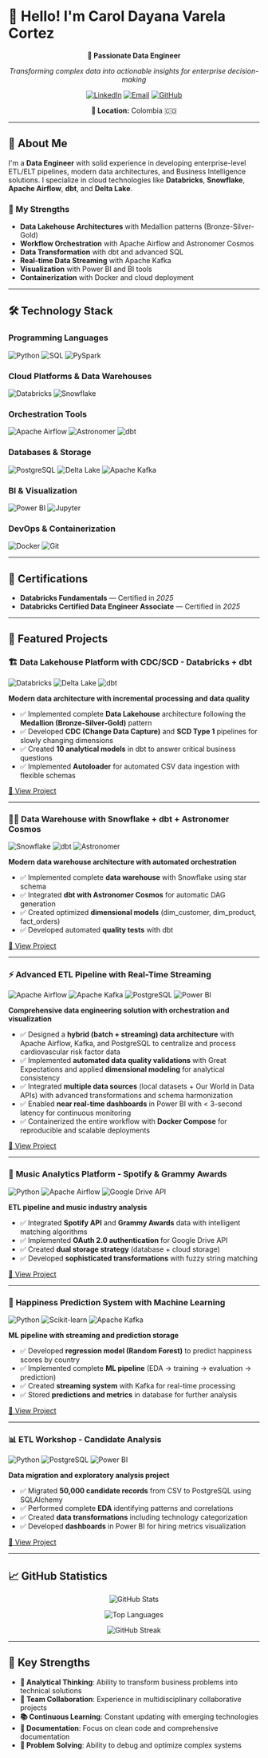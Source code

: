 # 👋 Hello! I'm Carol Dayana Varela Cortez

<div align="center">
  
**🚀 Passionate Data Engineer**

*Transforming complex data into actionable insights for enterprise decision-making*

[![LinkedIn](https://img.shields.io/badge/LinkedIn-0077B5?style=for-the-badge&logo=linkedin&logoColor=white)](https://linkedin.com/in/carol-varela)
[![Email](https://img.shields.io/badge/Email-D14836?style=for-the-badge&logo=gmail&logoColor=white)](mailto:carol.varela@uao.edu.co)
[![GitHub](https://img.shields.io/badge/GitHub-100000?style=for-the-badge&logo=github&logoColor=white)](https://github.com/caroldvarela)

**📍 Location:** Colombia 🇨🇴

</div>

---

## 🎯 About Me

I'm a **Data Engineer** with solid experience in developing enterprise-level ETL/ELT pipelines, modern data architectures, and Business Intelligence solutions. I specialize in cloud technologies like **Databricks**, **Snowflake**, **Apache Airflow**, **dbt**, and **Delta Lake**.

### 🌟 My Strengths
- **Data Lakehouse Architectures** with Medallion patterns (Bronze-Silver-Gold)
- **Workflow Orchestration** with Apache Airflow and Astronomer Cosmos
- **Data Transformation** with dbt and advanced SQL
- **Real-time Data Streaming** with Apache Kafka
- **Visualization** with Power BI and BI tools
- **Containerization** with Docker and cloud deployment

---

## 🛠️ Technology Stack

### **Programming Languages**
![Python](https://img.shields.io/badge/Python-3776AB?style=flat&logo=python&logoColor=white)
![SQL](https://img.shields.io/badge/SQL-4479A1?style=flat&logo=postgresql&logoColor=white)
![PySpark](https://img.shields.io/badge/PySpark-E25A1C?style=flat&logo=apache-spark&logoColor=white)

### **Cloud Platforms & Data Warehouses**
![Databricks](https://img.shields.io/badge/Databricks-FF3621?style=flat&logo=databricks&logoColor=white)
![Snowflake](https://img.shields.io/badge/Snowflake-29B5E8?style=flat&logo=snowflake&logoColor=white)


### **Orchestration Tools**
![Apache Airflow](https://img.shields.io/badge/Apache%20Airflow-017CEE?style=flat&logo=apacheairflow&logoColor=white)
![Astronomer](https://img.shields.io/badge/Astronomer-000000?style=flat&logo=astronomer&logoColor=white)
![dbt](https://img.shields.io/badge/dbt-FF694B?style=flat&logo=dbt&logoColor=white)

### **Databases & Storage**
![PostgreSQL](https://img.shields.io/badge/PostgreSQL-316192?style=flat&logo=postgresql&logoColor=white)
![Delta Lake](https://img.shields.io/badge/Delta%20Lake-009639?style=flat&logo=delta&logoColor=white)
![Apache Kafka](https://img.shields.io/badge/Apache%20Kafka-231F20?style=flat&logo=apache-kafka&logoColor=white)

### **BI & Visualization**
![Power BI](https://img.shields.io/badge/Power%20BI-F2C811?style=flat&logo=powerbi&logoColor=black)
![Jupyter](https://img.shields.io/badge/Jupyter-F37626?style=flat&logo=jupyter&logoColor=white)

### **DevOps & Containerization**
![Docker](https://img.shields.io/badge/Docker-2496ED?style=flat&logo=docker&logoColor=white)
![Git](https://img.shields.io/badge/Git-F05032?style=flat&logo=git&logoColor=white)

---
## 📜 Certifications

- **Databricks Fundamentals** — Certified in *2025* 
- **Databricks Certified Data Engineer Associate** — Certified in *2025* 

---

## 🚀 Featured Projects

### 🏗️ **Data Lakehouse Platform with CDC/SCD - Databricks + dbt**
![Databricks](https://img.shields.io/badge/Databricks-FF3621?style=flat&logo=databricks&logoColor=white)
![Delta Lake](https://img.shields.io/badge/Delta%20Lake-009639?style=flat&logo=delta&logoColor=white)
![dbt](https://img.shields.io/badge/dbt-FF694B?style=flat&logo=dbt&logoColor=white)

**Modern data architecture with incremental processing and data quality**

- ✅ Implemented complete **Data Lakehouse** architecture following the **Medallion (Bronze-Silver-Gold)** pattern
- ✅ Developed **CDC (Change Data Capture)** and **SCD Type 1** pipelines for slowly changing dimensions
- ✅ Created **10 analytical models** in dbt to answer critical business questions
- ✅ Implemented **Autoloader** for automated CSV data ingestion with flexible schemas

[📁 View Project](https://github.com/caroldvarela/databricks-dbt-lakehouse)

---

### 🚴‍♂️ **Data Warehouse with Snowflake + dbt + Astronomer Cosmos**
![Snowflake](https://img.shields.io/badge/Snowflake-29B5E8?style=flat&logo=snowflake&logoColor=white)
![dbt](https://img.shields.io/badge/dbt-FF694B?style=flat&logo=dbt&logoColor=white)
![Astronomer](https://img.shields.io/badge/Astronomer-000000?style=flat&logo=astronomer&logoColor=white)

**Modern data warehouse architecture with automated orchestration**

- ✅ Implemented complete **data warehouse** with Snowflake using star schema
- ✅ Integrated **dbt with Astronomer Cosmos** for automatic DAG generation
- ✅ Created optimized **dimensional models** (dim_customer, dim_product, fact_orders)
- ✅ Developed automated **quality tests** with dbt

[📁 View Project](https://github.com/caroldvarela/dbt-snowflake)

---

### ⚡ **Advanced ETL Pipeline with Real-Time Streaming**
![Apache Airflow](https://img.shields.io/badge/Apache%20Airflow-017CEE?style=flat&logo=apacheairflow&logoColor=white)
![Apache Kafka](https://img.shields.io/badge/Apache%20Kafka-231F20?style=flat&logo=apache-kafka&logoColor=white)
![PostgreSQL](https://img.shields.io/badge/PostgreSQL-316192?style=flat&logo=postgresql&logoColor=white)
![Power BI](https://img.shields.io/badge/Power%20BI-F2C811?style=flat&logo=powerbi&logoColor=black)

**Comprehensive data engineering solution with orchestration and visualization**

- ✅ Designed a **hybrid (batch + streaming) data architecture** with Apache Airflow, Kafka, and PostgreSQL to centralize and process cardiovascular risk factor data  
- ✅ Implemented **automated data quality validations** with Great Expectations and applied **dimensional modeling** for analytical consistency  
- ✅ Integrated **multiple data sources** (local datasets + Our World in Data APIs) with advanced transformations and schema harmonization  
- ✅ Enabled **near real-time dashboards** in Power BI with < 3-second latency for continuous monitoring  
- ✅ Containerized the entire workflow with **Docker Compose** for reproducible and scalable deployments  

[📁 View Project](https://github.com/caroldvarela/ETL-1)

---

### 🎵 **Music Analytics Platform - Spotify & Grammy Awards**
![Python](https://img.shields.io/badge/Python-3776AB?style=flat&logo=python&logoColor=white)
![Apache Airflow](https://img.shields.io/badge/Apache%20Airflow-017CEE?style=flat&logo=apacheairflow&logoColor=white)
![Google Drive API](https://img.shields.io/badge/Google%20Drive%20API-4285F4?style=flat&logo=google-drive&logoColor=white)

**ETL pipeline and music industry analysis**

- ✅ Integrated **Spotify API** and **Grammy Awards** data with intelligent matching algorithms
- ✅ Implemented **OAuth 2.0 authentication** for Google Drive API
- ✅ Created **dual storage strategy** (database + cloud storage)
- ✅ Developed **sophisticated transformations** with fuzzy string matching

[📁 View Project](https://github.com/caroldvarela/workshop-02)

---

### 🤖 **Happiness Prediction System with Machine Learning**
![Python](https://img.shields.io/badge/Python-3776AB?style=flat&logo=python&logoColor=white)
![Scikit-learn](https://img.shields.io/badge/Scikit--learn-F7931E?style=flat&logo=scikit-learn&logoColor=white)
![Apache Kafka](https://img.shields.io/badge/Apache%20Kafka-231F20?style=flat&logo=apache-kafka&logoColor=white)

**ML pipeline with streaming and prediction storage**

- ✅ Developed **regression model (Random Forest)** to predict happiness scores by country
- ✅ Implemented complete **ML pipeline** (EDA → training → evaluation → prediction)
- ✅ Created **streaming system** with Kafka for real-time processing
- ✅ Stored **predictions and metrics** in database for further analysis

[📁 View Project](https://github.com/caroldvarela/workshop-03)

---

### 📊 **ETL Workshop - Candidate Analysis**
![Python](https://img.shields.io/badge/Python-3776AB?style=flat&logo=python&logoColor=white)
![PostgreSQL](https://img.shields.io/badge/PostgreSQL-316192?style=flat&logo=postgresql&logoColor=white)
![Power BI](https://img.shields.io/badge/Power%20BI-F2C811?style=flat&logo=powerbi&logoColor=black)

**Data migration and exploratory analysis project**

- ✅ Migrated **50,000 candidate records** from CSV to PostgreSQL using SQLAlchemy
- ✅ Performed complete **EDA** identifying patterns and correlations
- ✅ Created **data transformations** including technology categorization
- ✅ Developed **dashboards** in Power BI for hiring metrics visualization

[📁 View Project](https://github.com/caroldvarela/workshop-01)

---

## 📈 GitHub Statistics

<div align="center">

![GitHub Stats](https://github-readme-stats.vercel.app/api?username=caroldvarela&show_icons=true&theme=tokyonight&hide_border=true&count_private=true)

![Top Languages](https://github-readme-stats.vercel.app/api/top-langs/?username=caroldvarela&layout=compact&theme=tokyonight&hide_border=true)

![GitHub Streak](https://github-readme-streak-stats.herokuapp.com/?user=caroldvarela&theme=tokyonight&hide_border=true)

</div>

---

## 🌟 Key Strengths

- **🧠 Analytical Thinking**: Ability to transform business problems into technical solutions
- **👥 Team Collaboration**: Experience in multidisciplinary collaborative projects  
- **📚 Continuous Learning**: Constant updating with emerging technologies
- **📝 Documentation**: Focus on clean code and comprehensive documentation
- **🔧 Problem Solving**: Ability to debug and optimize complex systems

